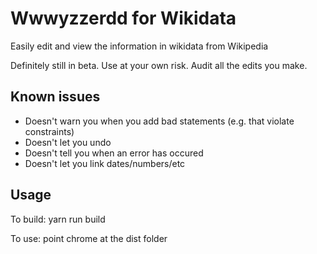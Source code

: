 # Wwwyzzerdd for Wikidata

Easily edit and view the information in wikidata from Wikipedia

Definitely still in beta. Use at your own risk. Audit all the edits you make.

## Known issues

* Doesn't warn you when you add bad statements (e.g. that violate constraints)
* Doesn't let you undo
* Doesn't tell you when an error has occured
* Doesn't let you link dates/numbers/etc


## Usage

To build: yarn run build

To use: point chrome at the dist folder

